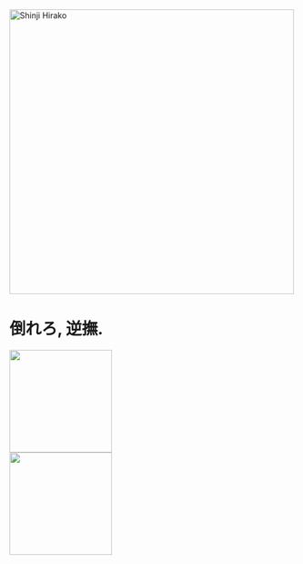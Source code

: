 <div style="display: inline_block">
  <img width="500px"align="center" alt="Shinji Hirako" src="https://media1.tenor.com/m/ni20ubJXWewAAAAC/shinji-bleach.gif"
</div>

<h1> 倒れろ, 逆撫.</h1>

<div>
  <a href="https://github.com/luqinhasdev">
  <img height="180em" src="https://github-readme-stats.vercel.app/api?username=luqinhasdev&show_icons=true&theme=dark"> <br>
  <img height="180em" src="https://github-readme-stats.vercel.app/api/top-langs/?username=luqinhasdev&layout=compact&show_icons=true&theme=dark">
</div>

